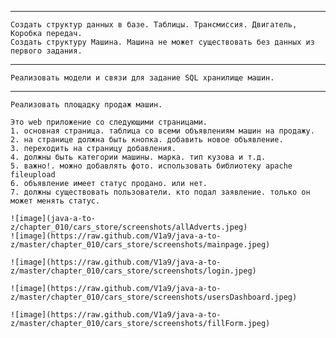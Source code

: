 ********************************************
    Создать структур данных в базе. Таблицы. Трансмиссия. Двигатель, Коробка передач.
    Создать структуру Машина. Машина не может существовать без данных из первого задания.
********************************************
    Реализовать модели и связи для задание SQL хранилище машин.
********************************************
    Реализовать площадку продаж машин.

    Это web приложение со следующими страницами.
    1. основная страница. таблица со всеми объявлениям машин на продажу.
    2. на странице должна быть кнопка. добавить новое объявление.
    3. переходить на страницу добавления.
    4. должны быть категории машины. марка. тип кузова и т.д.
    5. важно!. можно добавлять фото. использовать библиотеку apache fileupload
    6. объявление имеет статус продано. или нет.
    7. должны существовать пользователи. кто подал заявление. только он может менять статус.
    
    ![image](java-a-to-z/chapter_010/cars_store/screenshots/allAdverts.jpeg)
    ![image](https://raw.github.com/V1a9/java-a-to-z/master/chapter_010/cars_store/screenshots/mainpage.jpeg)
    
    ![image](https://raw.github.com/V1a9/java-a-to-z/master/chapter_010/cars_store/screenshots/login.jpeg)
    
    ![image](https://raw.github.com/V1a9/java-a-to-z/master/chapter_010/cars_store/screenshots/usersDashboard.jpeg)
    
    ![image](https://raw.github.com/V1a9/java-a-to-z/master/chapter_010/cars_store/screenshots/fillForm.jpeg)
